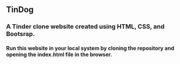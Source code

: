 ## TinDog
### A Tinder clone website created using HTML, CSS, and Bootsrap.

#### Run this website in your local system by cloning the repository and opening the index.html file in the browser.
